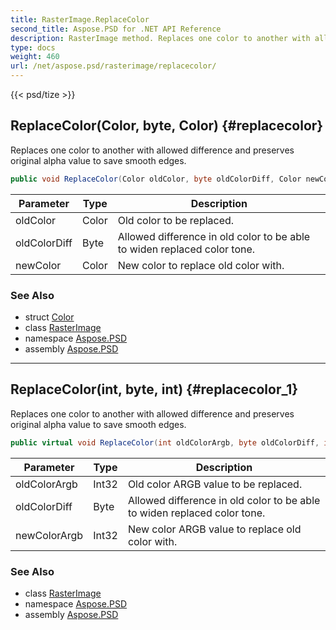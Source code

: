 ```yaml
---
title: RasterImage.ReplaceColor
second_title: Aspose.PSD for .NET API Reference
description: RasterImage method. Replaces one color to another with allowed difference and preserves original alpha value to save smooth edges
type: docs
weight: 460
url: /net/aspose.psd/rasterimage/replacecolor/
---
```

{{< psd/tize >}}
## ReplaceColor(Color, byte, Color) {#replacecolor}

Replaces one color to another with allowed difference and preserves original alpha value to save smooth edges.

```csharp
public void ReplaceColor(Color oldColor, byte oldColorDiff, Color newColor)
```

| Parameter | Type | Description |
| --- | --- | --- |
| oldColor | Color | Old color to be replaced. |
| oldColorDiff | Byte | Allowed difference in old color to be able to widen replaced color tone. |
| newColor | Color | New color to replace old color with. |

### See Also

* struct [Color](../../color/)
* class [RasterImage](../)
* namespace [Aspose.PSD](../../rasterimage/)
* assembly [Aspose.PSD](../../../)

---

## ReplaceColor(int, byte, int) {#replacecolor_1}

Replaces one color to another with allowed difference and preserves original alpha value to save smooth edges.

```csharp
public virtual void ReplaceColor(int oldColorArgb, byte oldColorDiff, int newColorArgb)
```

| Parameter | Type | Description |
| --- | --- | --- |
| oldColorArgb | Int32 | Old color ARGB value to be replaced. |
| oldColorDiff | Byte | Allowed difference in old color to be able to widen replaced color tone. |
| newColorArgb | Int32 | New color ARGB value to replace old color with. |

### See Also

* class [RasterImage](../)
* namespace [Aspose.PSD](../../rasterimage/)
* assembly [Aspose.PSD](../../../)


